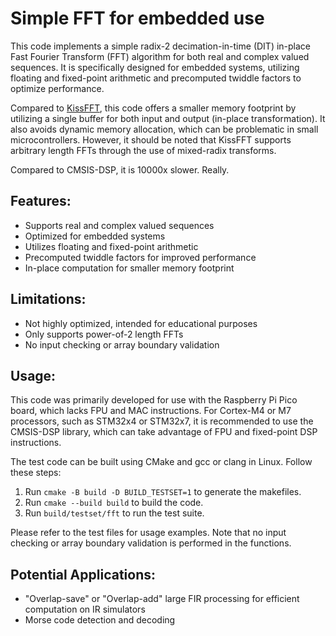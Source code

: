 # Simple FFT for embedded use

This code implements a simple radix-2 decimation-in-time (DIT) in-place Fast Fourier Transform (FFT) algorithm for both real and complex valued sequences. It is specifically designed for embedded systems, utilizing floating and fixed-point arithmetic and precomputed twiddle factors to optimize performance.

Compared to [KissFFT](https://github.com/mborgerding/kissfft), this code offers a smaller memory footprint by utilizing a single buffer for both input and output (in-place transformation). It also avoids dynamic memory allocation, which can be problematic in small microcontrollers. However, it should be noted that KissFFT supports arbitrary length FFTs through the use of mixed-radix transforms.

Compared to CMSIS-DSP, it is 10000x slower. Really. 

## Features:

- Supports real and complex valued sequences
- Optimized for embedded systems
- Utilizes floating and fixed-point arithmetic
- Precomputed twiddle factors for improved performance
- In-place computation for smaller memory footprint

## Limitations:

- Not highly optimized, intended for educational purposes
- Only supports power-of-2 length FFTs
- No input checking or array boundary validation

## Usage:

This code was primarily developed for use with the Raspberry Pi Pico board, which lacks FPU and MAC instructions. For Cortex-M4 or M7 processors, such as STM32x4 or STM32x7, it is recommended to use the CMSIS-DSP library, which can take advantage of FPU and fixed-point DSP instructions.

The test code can be built using CMake and gcc or clang in Linux. Follow these steps:

1. Run `cmake -B build -D BUILD_TESTSET=1` to generate the makefiles.
2. Run `cmake --build build` to build the code.
3. Run `build/testset/fft` to run the test suite.

Please refer to the test files for usage examples. Note that no input checking or array boundary validation is performed in the functions.

## Potential Applications:

- "Overlap-save" or "Overlap-add" large FIR processing for efficient computation on IR simulators
- Morse code detection and decoding


